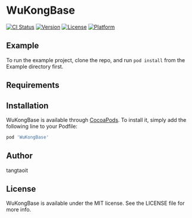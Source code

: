 # WuKongBase

[![CI Status](https://img.shields.io/travis/tangtaoit/WuKongBase.svg?style=flat)](https://travis-ci.org/tangtaoit/WuKongBase)
[![Version](https://img.shields.io/cocoapods/v/WuKongBase.svg?style=flat)](https://cocoapods.org/pods/WuKongBase)
[![License](https://img.shields.io/cocoapods/l/WuKongBase.svg?style=flat)](https://cocoapods.org/pods/WuKongBase)
[![Platform](https://img.shields.io/cocoapods/p/WuKongBase.svg?style=flat)](https://cocoapods.org/pods/WuKongBase)

## Example

To run the example project, clone the repo, and run `pod install` from the Example directory first.

## Requirements

## Installation

WuKongBase is available through [CocoaPods](https://cocoapods.org). To install
it, simply add the following line to your Podfile:

```ruby
pod 'WuKongBase'
```

## Author

tangtaoit

## License

WuKongBase is available under the MIT license. See the LICENSE file for more info.
